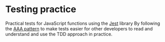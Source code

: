 # Testing practice
Practical tests for JavaScript functions using the [Jest](https://jestjs.io/) library By following the [AAA pattern](https://github.com/goldbergyoni/javascript-testing-best-practices#-%EF%B8%8F-12-structure-tests-by-the-aaa-pattern) to make tests easier for other developers to read and understand and use the TDD approach in practice.
